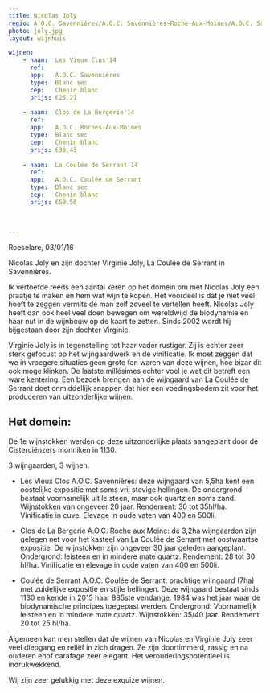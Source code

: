 ```yaml
---
title: Nicolas Joly
regio: A.O.C. Savennières/A.O.C. Savennières-Roche-Aux-Moines/A.O.C. Savennières-Coulée de Serrant
photo: joly.jpg
layout: wijnhuis 

wijnen:
    - naam:  Les Vieux Clos'14
      ref:   
      app:   A.O.C. Savennières
      type:  Blanc sec
      cep:   Chenin blanc
      prijs: €25.21
      
    - naam:  Clos de La Bergerie'14
      ref:   
      app:   A.O.C. Roches-Aux-Moines
      type:  Blanc sec
      cep:   Chenin blanc
      prijs: €38.43
      
    - naam:  La Coulée de Serrant'14
      ref:   
      app:   A.O.C. Coulée de Serrant
      type:  Blanc sec
      cep:   Chenin blanc
      prijs: €59.50
      
      
     
---
```

Roeselare, 03/01/16

Nicolas Joly en zijn dochter Virginie Joly, La Coulée de Serrant in Savennières.

Ik vertoefde reeds een aantal keren op het domein om met Nicolas Joly een praatje te maken en hem wat wijn te kopen. Het voordeel is dat je niet veel hoeft 
te zeggen vermits de man zelf zoveel te vertellen heeft. Nicolas Joly heeft dan ook heel veel doen bewegen om wereldwijd de biodynamie en haar nut in de wijnbouw 
op de kaart te zetten. Sinds 2002 wordt hij bijgestaan door zijn dochter Virginie.

Virginie Joly is in tegenstelling tot haar vader rustiger. Zij is echter zeer sterk gefocust op het wijngaardwerk en de vinificatie. Ik moet zeggen dat we in 
vroegere situaties geen grote fan waren van deze wijnen, hoe bizar dit ook moge klinken. De laatste millésimes echter voel je wat dit betreft een ware kentering.
Een bezoek brengen aan de wijngaard van La Coulée de Serrant doet onmiddellijk snappen dat hier een voedingsbodem zit voor het produceren van uitzonderlijke wijnen.

Het domein:
-----------
De 1e wijnstokken werden op deze uitzonderlijke plaats aangeplant door de Cisterciënzers monniken in 1130.

3 wijngaarden, 3 wijnen.

* Les Vieux Clos A.O.C. Savennières: deze wijngaard van 5,5ha kent een oostelijke expositie met soms vrij stevige hellingen. 
De ondergrond bestaat voornamelijk uit leisteen, maar ook quartz en soms zand. Wijnstokken van ongeveer 20 jaar. Rendement: 30 tot 35hl/ha.
Vinificatie in cuve. Elevage in oude vaten van 400 en 500li.

* Clos de La Bergerie A.O.C. Roche aux Moine: de 3,2ha wijngaarden zijn gelegen net voor het kasteel van La Coulée de Serrant met oostwaartse expositie.
De wijnstokken zijn ongeveer 30 jaar geleden aangeplant. Ondergrond: leisteen en in mindere mate quartz. Rendement: 28 tot 30 hl/ha.
Vinificatie en élevage in oude vaten van 400 en 500li.

* Coulée de Serrant A.O.C. Coulée de Serrant: prachtige wijngaard (7ha) met zuidelijke expositie en stijle hellingen. Deze wijngaard bestaat sinds 1130 en
kende in 2015 haar 885ste vendange. 1984 was het jaar waar de biodynamische principes toegepast werden.
Ondergrond: Voornamelijk leisteen en in mindere mate quartz. Wijnstokken: 35/40 jaar. Rendement: 20 tot 25 hl/ha.

Algemeen kan men stellen dat de wijnen van Nicolas en Virginie Joly zeer veel diepgang en reliëf in zich dragen. 
Ze zijn doortimmerd, rassig en na ouderen enof carafage zeer elegant. Het verouderingspotentieel is indrukwekkend.

Wij zijn zeer gelukkig met deze exquize wijnen.